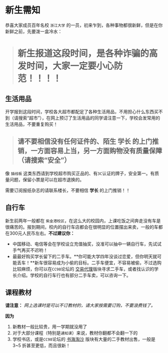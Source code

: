 # 新生需知

恭喜大家成员百年名校 `浙江大学` 的一员，初来乍到，各种事物都很新鲜，但是在你新鲜之前，先要泼一盒冷水：

> # **新生报道这段时间，是各种诈骗的高发时间，大家一定要小心防范！！！！**

## 生活用品 ##

开学报到这段时间，学校各大超市都配足了各种生活用品，不用担心什么东西买不到（请搜索“超市”），在网上预订了生活用品的同学请注意一下，学校会发常用的生活用品，不要重复购买！

> ## 请不要相信没有任何证件的、陌生 **学长** 的上门推销，一方面容易上当，另一方面购物没有质量保障（请搜索“安全”）

像 `插线板` 这类东西请到学校超市购买正品的、有`3C`认证的牌子，安全第一。有质量问题，保留小票是可以在超市退换的。

需要订阅报纸杂志的请联系楼长，不要相信 **学长** 的上门推销！！

## 自行车 ##

新生前两年一般都在 `紫金港校区`，在这么大的校园内，上课吃饭之间奔走没有车是很痛苦的。报到期间，校内的自行车店都会在很明显的位置摆出来卖，一般的车都在300元人民币左右。**不过建议你：**

* 中国移动、电信等会在学校设立充值抽奖，没准可以抽中一辆自行车，先试试手气再买不迟哟！
* 最最好购买学长留下的二手车。**你可能大学四年没谈过恋爱，但你明天就可能丢车！**新车很容易成为小偷的目标。二手车便宜，不容易被偷，不过选购比较麻烦，你可以在`CC98`论坛的  [交易代理](http://www.cc98.org/list.asp?boardid=80 "交易代理")版块寻求二手车，或者找认识的学长介绍。学校的自行车行也有部分二手车卖，可以咨询一下。

## 课程教材 ##

**请注意：** *网上选课时是可以不订教材的，请大家按需要订购，不要浪费钱了。*

**因为**

1. 新教材一般比较贵，用一学期就没用了
2. 对于大部分课程（特别是`通知课`）来说，教材你翻都不会翻一下的
3. 学校书店，或是`CC98`论坛的 [书海淘沙](http://www.cc98.org/list.asp?boardid=399 "书海淘沙") 版块有大量的二手教材出售，一般是 3~5 折甚至更低，而且很新！